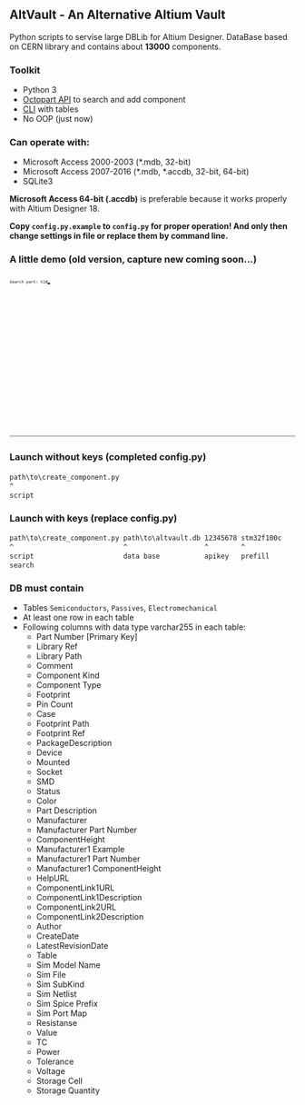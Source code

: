 ## AltVault - An Alternative Altium Vault

Python scripts to servise large DBLib for Altium Designer. DataBase based on
CERN library and contains about **13000** components.

### Toolkit
* Python 3
* [Octopart API](https://octopart.com/api/home) to search and add component
* [CLI](https://en.wikipedia.org/wiki/Command-line_interface "command-line interface") with tables
* No OOP (just now)

### Can operate with:
* Microsoft Access 2000-2003 (*.mdb, 32-bit)
* Microsoft Access 2007-2016 (*.mdb, *.accdb, 32-bit, 64-bit)
* SQLite3

**Microsoft Access 64-bit (.accdb)** is preferable because it works properly
with Altium Designer 18.

**Copy `config.py.example` to `config.py` for proper operation! And only then
change settings in file or replace them by command line.**

### A little demo (old version, capture new coming soon...)

![A little demo](demo.gif?raw=true "demo.gif")

### Launch without keys (completed config.py)

```
path\to\create_component.py
^
script
```

### Launch with keys (replace config.py)

```
path\to\create_component.py path\to\altvault.db 12345678 stm32f100c
^                           ^                   ^        ^
script                      data base           apikey   prefill search
```

### DB must contain
* Tables `Semiconductors`, `Passives`, `Electromechanical`
* At least one row in each table
* Following columns with data type varchar255 in each table:
    * Part Number [Primary Key]
    * Library Ref
    * Library Path
    * Comment
    * Component Kind
    * Component Type
    * Footprint
    * Pin Count
    * Case
    * Footprint Path
    * Footprint Ref
    * PackageDescription
    * Device
    * Mounted
    * Socket
    * SMD
    * Status
    * Color
    * Part Description
    * Manufacturer
    * Manufacturer Part Number
    * ComponentHeight
    * Manufacturer1 Example
    * Manufacturer1 Part Number
    * Manufacturer1 ComponentHeight
    * HelpURL
    * ComponentLink1URL
    * ComponentLink1Description
    * ComponentLink2URL
    * ComponentLink2Description
    * Author
    * CreateDate
    * LatestRevisionDate
    * Table
    * Sim Model Name
    * Sim File
    * Sim SubKind
    * Sim Netlist
    * Sim Spice Prefix
    * Sim Port Map
    * Resistanse
    * Value
    * TC
    * Power
    * Tolerance
    * Voltage
    * Storage Cell
    * Storage Quantity

